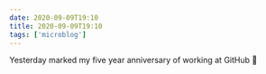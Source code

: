 ```yaml
---
date: 2020-09-09T19:10
title: 2020-09-09T19:10
tags: ['microblog']
---
```


Yesterday marked my five year anniversary of working at GitHub 🎉

